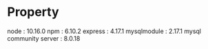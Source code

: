 # Property

node : 10.16.0
npm : 6.10.2
express : 4.17.1
mysqlmodule : 2.17.1
mysql community server : 8.0.18
